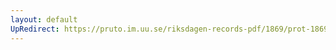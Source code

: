 ```yaml
---
layout: default
UpRedirect: https://pruto.im.uu.se/riksdagen-records-pdf/1869/prot-1869--fk--508/prot-1869--fk--508_011.pdf
---
```

